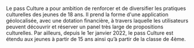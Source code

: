 <p id="brief">
  Le pass Culture a pour ambition de renforcer et de diversifier les pratiques culturelles des jeunes de 18 ans. Il prend la forme d'une application géolocalisée, avec une dotation financière, à travers laquelle les utilisateurs peuvent découvrir et réserver un panel très large de propositions culturelles. Par ailleurs, depuis le 1er janvier 2022, le pass Culture est étendu aux jeunes à partir de 15 ans ainsi qu’à partir de la classe de 4ème.
</p>